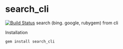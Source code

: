 # search_cli
[![Build Status](https://travis-ci.com/imhta/search_cli.svg?branch=master)](https://travis-ci.com/imhta/search_cli)
 search (bing. google, rubygem) from cli

 Installation
 ```
 gem install search_cli
 ```
